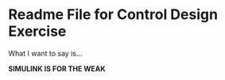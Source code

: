 # Readme File for Control Design Exercise
  
What I want to say is...

**SIMULINK IS FOR THE WEAK**
